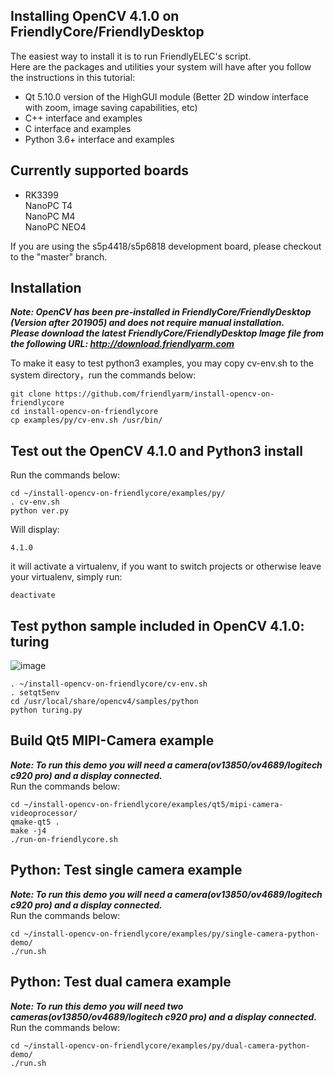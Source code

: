 ## Installing OpenCV 4.1.0 on FriendlyCore/FriendlyDesktop
The easiest way to install it is to run FriendlyELEC's script.  
Here are the packages and utilities your system will have after you follow the instructions in this tutorial:
* Qt 5.10.0 version of the HighGUI module (Better 2D window interface with zoom, image saving capabilities, etc)
* C++ interface and examples
* C interface and examples
* Python 3.6+ interface and examples

## Currently supported boards 
* RK3399  
NanoPC T4  
NanoPC M4  
NanoPC NEO4  
  
If you are using the s5p4418/s5p6818 development board, please checkout to the "master" branch.
  
## Installation 
***Note: OpenCV has been pre-installed in FriendlyCore/FriendlyDesktop (Version after 201905) and does not require manual installation.  
Please download the latest FriendlyCore/FriendlyDesktop Image file from the following URL: http://download.friendlyarm.com***  
  
To make it easy to test python3 examples, you may copy cv-env.sh to the system directory，run the commands below:
```
git clone https://github.com/friendlyarm/install-opencv-on-friendlycore
cd install-opencv-on-friendlycore
cp examples/py/cv-env.sh /usr/bin/
```

## Test out the OpenCV 4.1.0 and Python3 install
Run the commands below:
```
cd ~/install-opencv-on-friendlycore/examples/py/
. cv-env.sh
python ver.py
```
Will display:
```
4.1.0
```
it will activate a virtualenv, if you want to switch projects or otherwise leave your virtualenv, simply run:
```
deactivate 
```

## Test python sample included in OpenCV 4.1.0: turing

![image](https://github.com/friendlyarm/install-opencv-on-friendlycore/raw/master/examples/images/python-turing.png)

```
. ~/install-opencv-on-friendlycore/cv-env.sh
. setqt5env
cd /usr/local/share/opencv4/samples/python
python turing.py
```

## Build Qt5 MIPI-Camera example
***Note: To run this demo you will need a camera(ov13850/ov4689/logitech c920 pro) and a display connected.***  
Run the commands below:
```
cd ~/install-opencv-on-friendlycore/examples/qt5/mipi-camera-videoprocessor/
qmake-qt5 .
make -j4
./run-on-friendlycore.sh
```

## Python: Test single camera example
***Note: To run this demo you will need a camera(ov13850/ov4689/logitech c920 pro) and a display connected.***  
Run the commands below:
```
cd ~/install-opencv-on-friendlycore/examples/py/single-camera-python-demo/
./run.sh
```

## Python: Test dual camera example
***Note: To run this demo you will need two cameras(ov13850/ov4689/logitech c920 pro) and a display connected.***  
Run the commands below:
```
cd ~/install-opencv-on-friendlycore/examples/py/dual-camera-python-demo/
./run.sh
```


